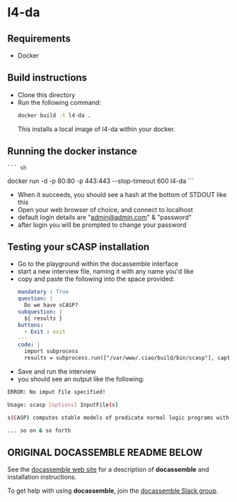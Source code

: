 # l4-da

## Requirements
- Docker

## Build instructions
- Clone this directory
- Run the following command:
   ``` bash
   docker build -t l4-da .  
    ``` 
   This installs a local image of l4-da within your docker.
   
## Running the docker instance
    ``` sh
   docker run -d -p 80:80 -p 443:443 --stop-timeout 600 l4-da 
    ```
- When it succeeds, you should see a hash at the bottom of STDOUT like this
- Open your web browser of choice, and connect to localhost
- default login details are "admin@admin.com" & "password"
- after login you will be prompted to change your password

## Testing your sCASP installation
- Go to the playground within the docassemble interface
- start a new interview file, naming it with any name you'd like
- copy and paste the following into the space provided:
  ```yaml
  mandatory : True
  question: |
    Do we have sCASP?
  subquestion: |
    ${ results }
  buttons:
    - Exit : exit
  ---
  code: |
    import subprocess
    results = subprocess.run(["/var/www/.ciao/build/bin/scasp"], capture_output=True).stdout.decode('utf-8')
  ```
- Save and run the interview
- you should see an output like the following:

``` sh
ERROR: No imput file specified!

Usage: scasp [options] InputFile(s)

s(CASP) computes stable models of predicate normal logic programs with contraints using a top-down evaluation algorihtm. Command-line switches are case-sensitive!

... so on & so forth
```



## ORIGINAL DOCASSEMBLE README BELOW

See the [docassemble web site] for a description of **docassemble**
and installation instructions.

To get help with using **docassemble**, join the [docassemble Slack
group].

[docassemble web site]: https://docassemble.org
[docassemble Slack group]: https://docassemble.org/docs/support.html
